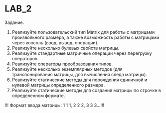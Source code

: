 # LAB_2
Задание. 
1. Реализуйте пользовательский тип Matrix для работы с матрицами произвольного размера, а также возможность работы с матрицами через консоль (ввод, вывод, операции).  
2. Реализуйте несколько булевых свойств матрицы.
3. Реализуйте стандартные матричные операции через перегрузку операторов.
4. Реализуйте операторы преобразования типов. 
5. Реализуйте несколько экземплярных методов (для транспонирования матрицы, для вычисления следа матрицы).
6. Реализуйте статические методы для порождения единичной и нулевой матрицы определенного размера.
7. Реализуйте статические методы для создания матрицы по строчке в определенном формате.   

!!! Формат ввода матрицы: 1 1 1, 2 2 2, 3 3 3...!!!
